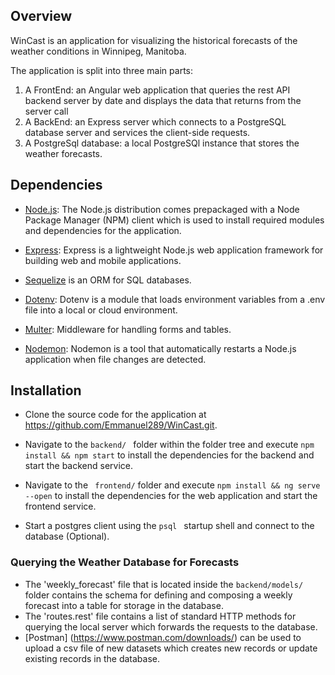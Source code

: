 ## Overview
WinCast is an application for visualizing the historical forecasts of the weather conditions in Winnipeg, Manitoba.

The application is split into three main parts:
1. A FrontEnd: an Angular web application that queries the rest API backend server by date and displays the data that returns from the server call
2. A BackEnd: an Express server which connects to a PostgreSQL database server and services the client-side requests.
3. A PostgreSql database: a local PostgreSQl instance that stores the weather forecasts.


## Dependencies

- [Node.js](https://nodejs.org/en): The Node.js distribution comes prepackaged with a Node Package Manager (NPM) client which is used to install required modules and    dependencies for the application.

- [Express](https://www.npmjs.com/package/express): Express is a lightweight Node.js web application framework for building web and mobile applications.

- [Sequelize](https://sequelize.org/) is an ORM for SQL databases.

- [Dotenv](https://www.npmjs.com/package/dotenv): Dotenv is a module that loads environment variables from a .env file into a local or cloud environment.

- [Multer](https://www.npmjs.com/search?q=multer): Middleware for handling forms and tables.

- [Nodemon](https://www.npmjs.com/package/nodemon): Nodemon is a tool that automatically restarts a Node.js application when file changes are detected.

## Installation

- Clone the source code for the application at https://github.com/Emmanuel289/WinCast.git.

- Navigate to the ```backend/ ``` folder within the folder tree and execute ``` npm install && npm start ``` to install the dependencies for the backend and start the backend service.

- Navigate to the ``` frontend/``` folder and execute ``` npm install && ng serve --open ``` to install the dependencies for the web application and start the frontend service.

- Start a postgres client using the ```psql ``` startup shell and connect to the database (Optional). 


### Querying the Weather Database for Forecasts
 - The 'weekly_forecast' file that is located inside the `backend/models/` folder contains the schema for defining and composing a weekly forecast into a table for storage in the database. 
 - The 'routes.rest' file contains a list of standard HTTP methods for querying the local server which forwards the requests to the database. 
 - [Postman] (https://www.postman.com/downloads/) can be used to upload a csv file of new datasets which creates new records or update existing records in the database. 
